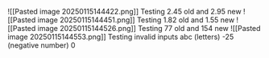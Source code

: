 ![[Pasted image 20250115144422.png]] Testing 2.45 old and 2.95 new
![[Pasted image 20250115144451.png]] Testing 1.82 old and 1.55 new
![[Pasted image 20250115144526.png]] Testing 77 old and 154 new
![[Pasted image 20250115144553.png]]
Testing invalid inputs
abc (letters)
-25 (negative number)
0